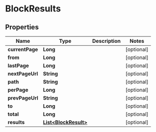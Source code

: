 

# BlockResults

## Properties

Name | Type | Description | Notes
------------ | ------------- | ------------- | -------------
**currentPage** | **Long** |  |  [optional]
**from** | **Long** |  |  [optional]
**lastPage** | **Long** |  |  [optional]
**nextPageUrl** | **String** |  |  [optional]
**path** | **String** |  |  [optional]
**perPage** | **Long** |  |  [optional]
**prevPageUrl** | **String** |  |  [optional]
**to** | **Long** |  |  [optional]
**total** | **Long** |  |  [optional]
**results** | [**List&lt;BlockResult&gt;**](BlockResult.md) |  |  [optional]



